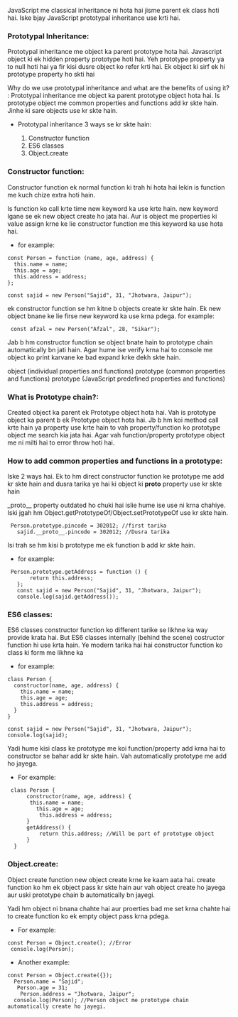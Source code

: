 JavaScript me classical inheritance ni hota hai jisme parent ek class hoti hai. Iske bjay JavaScript prototypal inheritance use krti hai.

### Prototypal Inheritance:

Prototypal inheritance me object ka parent prototype hota hai. Javascript object ki ek hidden property prototype hoti hai. Yeh prototype property ya to null hoti hai ya fir kisi dusre object ko refer krti hai.
Ek object ki sirf ek hi prototype property ho skti hai

Why do we use prototypal inheritance and what are the benefits of using it? : Prototypal inheritance me object ka parent prototype object hota hai. Is prototype object me common properties and functions add kr skte hain. Jinhe ki sare objects use kr skte hain.

- Prototypal inheritance 3 ways se kr skte hain:

  1. Constructor function
  2. ES6 classes
  3. Object.create

### Constructor function:

Constructor function ek normal function ki trah hi hota hai lekin is function me kuch chize extra hoti hain.

Is function ko call krte time new keyword ka use krte hain. new keyword lgane se ek new object create ho jata hai. Aur is object me properties ki value assign krne ke lie constructor function me this keyword ka use hota
hai.

- for example:

```
const Person = function (name, age, address) {
  this.name = name;
  this.age = age;
  this.address = address;
};

const sajid = new Person("Sajid", 31, "Jhotwara, Jaipur");
```

ek constructor function se hm kitne b objects create kr skte hain. Ek new object bnane ke lie firse new keyword ka use krna pdega. for example:

```
 const afzal = new Person("Afzal", 28, "Sikar");
```

Jab b hm constructor function se object bnate hain to prototype chain automatically bn jati hain. Agar hume ise verify krna hai to console me object ko print karvane ke bad expand krke dekh skte hain.

object (individual properties and functions)
prototype (common properties and functions)
prototype (JavaScript predefined properties and functions)

### What is Prototype chain?:

Created object ka parent ek Prototype object hota hai. Vah is prototype object ka parent b ek Prototype object hota hai. Jb b hm koi method call krte hain ya property use krte hain to vah property/function ko prototype object me search kia jata hai. Agar vah function/property prototype object me ni milti hai to error throw hoti hai.

### How to add common properties and functions in a prototype:

Iske 2 ways hai. Ek to hm direct constructor function ke prototype me add kr skte hain and dusra tarika ye hai ki object ki **proto** property use kr skte hain

\_proto\_\_ property outdated ho chuki hai islie hume ise use ni krna chahiye. Iski jgah hm Object.getPrototypeOf/Object.setPrototypeOf use kr skte hain.

```
 Person.prototype.pincode = 302012; //first tarika
   sajid.__proto__.pincode = 302012; //Dusra tarika
```

Isi trah se hm kisi b prototype me ek function b add kr skte hain.

- for example:

```
 Person.prototype.getAddress = function () {
       return this.address;
   };
   const sajid = new Person("Sajid", 31, "Jhotwara, Jaipur");
   console.log(sajid.getAddress());
```

### ES6 classes:

ES6 classes constructor function ko different tarike se likhne ka way provide krata hai. But ES6 classes internally (behind the scene) costructor function hi use krta hain. Ye modern tarika hai hai constructor function ko class ki form me likhne ka

- for example:

```
class Person {
  constructor(name, age, address) {
    this.name = name;
    this.age = age;
    this.address = address;
  }
}

const sajid = new Person("Sajid", 31, "Jhotwara, Jaipur");
console.log(sajid);
```

Yadi hume kisi class ke prototype me koi function/property add krna hai to constructor se bahar add kr skte hain. Vah automatically prototype me add ho jayega.

- For example:

```
 class Person {
      constructor(name, age, address) {
       this.name = name;
         this.age = age;
          this.address = address;
      }
      getAddress() {
          return this.address; //Will be part of prototype object
      }
  }

```

### Object.create:

Object create function new object create krne ke kaam aata hai. create function ko hm ek object pass kr skte hain aur vah object create ho jayega aur uski prototype chain b automatically bn jayegi.

Yadi hm object ni bnana chahte hai aur proerties bad me set krna chahte hai to create function ko ek empty object pass krna pdega.

- For example:

```
const Person = Object.create(); //Error
 console.log(Person);

```

- Another example:

```
const Person = Object.create({});
  Person.name = "Sajid";
   Person.age = 31;
    Person.address = "Jhotwara, Jaipur";
  console.log(Person); //Person object me prototype chain automatically create ho jayegi.

```
